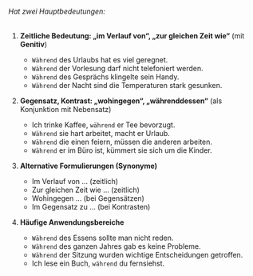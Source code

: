 ###### Hat zwei Hauptbedeutungen:  

1) **Zeitliche Bedeutung: „im Verlauf von“, „zur gleichen Zeit wie“** (mit **Genitiv**)  
   - `Während` des Urlaubs hat es viel geregnet.  
   - `Während` der Vorlesung darf nicht telefoniert werden.  
   - `Während` des Gesprächs klingelte sein Handy.  
   - `Während` der Nacht sind die Temperaturen stark gesunken.  

2) **Gegensatz, Kontrast: „wohingegen“, „währenddessen“** (als Konjunktion mit Nebensatz)  
   - Ich trinke Kaffee, `während` er Tee bevorzugt.  
   - `Während` sie hart arbeitet, macht er Urlaub.  
   - `Während` die einen feiern, müssen die anderen arbeiten.  
   - `Während` er im Büro ist, kümmert sie sich um die Kinder.  

3) **Alternative Formulierungen (Synonyme)**  
   - Im Verlauf von … (zeitlich)  
   - Zur gleichen Zeit wie … (zeitlich)  
   - Wohingegen … (bei Gegensätzen)  
   - Im Gegensatz zu … (bei Kontrasten)  

4) **Häufige Anwendungsbereiche**  
   - `Während` des Essens sollte man nicht reden.  
   - `Während` des ganzen Jahres gab es keine Probleme.  
   - `Während` der Sitzung wurden wichtige Entscheidungen getroffen.  
   - Ich lese ein Buch, `während` du fernsiehst.  